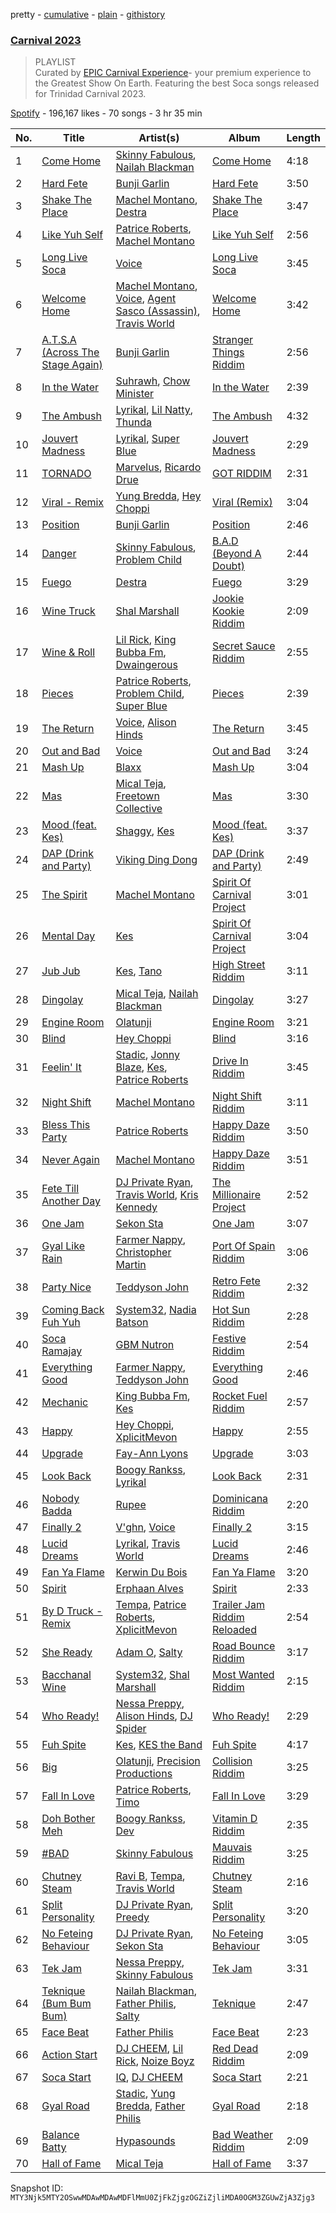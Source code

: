pretty - [cumulative](/playlists/cumulative/37i9dQZF1DX0rM1NjYKMJa.md) - [plain](/playlists/plain/37i9dQZF1DX0rM1NjYKMJa) - [githistory](https://github.githistory.xyz/mackorone/spotify-playlist-archive/blob/main/playlists/plain/37i9dQZF1DX0rM1NjYKMJa)

### [Carnival 2023](https://open.spotify.com/playlist/37i9dQZF1DX0rM1NjYKMJa)

> PLAYLIST<br/>Curated by <a href="https://myepiccarnival.com/">EPIC Carnival Experience</a>\- your premium experience to the Greatest Show On Earth\. Featuring the best Soca songs released for Trinidad Carnival 2023.

[Spotify](https://open.spotify.com/user/spotify) - 196,167 likes - 70 songs - 3 hr 35 min

| No. | Title | Artist(s) | Album | Length |
|---|---|---|---|---|
| 1 | [Come Home](https://open.spotify.com/track/4OFdzr4mlBC7YK8XwJqwIx) | [Skinny Fabulous](https://open.spotify.com/artist/56BHYURgbka2nQbBy8XZ3x), [Nailah Blackman](https://open.spotify.com/artist/1K23l3n63BTCtIMm0TyS4c) | [Come Home](https://open.spotify.com/album/0HHOQolYzlGQ4DTqzAtdk7) | 4:18 |
| 2 | [Hard Fete](https://open.spotify.com/track/4LeGXUArvKORbcrykE26q3) | [Bunji Garlin](https://open.spotify.com/artist/6nPHDCN7qmxO86eN1grP54) | [Hard Fete](https://open.spotify.com/album/0cyOjKcrLq7hPNrwCDFLMK) | 3:50 |
| 3 | [Shake The Place](https://open.spotify.com/track/6UrcpxooHisuiZHZUa6cwU) | [Machel Montano](https://open.spotify.com/artist/6wxP7SSzfvi21Cnl8JicdQ), [Destra](https://open.spotify.com/artist/0xMFjTpcN1zaf1ZU5NaNmk) | [Shake The Place](https://open.spotify.com/album/65c1V16fkcckC4BmhHKQVm) | 3:47 |
| 4 | [Like Yuh Self](https://open.spotify.com/track/1gzoAtrRQlcrRHgRc9K4OC) | [Patrice Roberts](https://open.spotify.com/artist/0crMctn4iXaE3XCHpeBkOt), [Machel Montano](https://open.spotify.com/artist/6wxP7SSzfvi21Cnl8JicdQ) | [Like Yuh Self](https://open.spotify.com/album/3CRTmP0iyWPAsG54CkxUO5) | 2:56 |
| 5 | [Long Live Soca](https://open.spotify.com/track/5eNR7uRphqgPmR5bD6IyLg) | [Voice](https://open.spotify.com/artist/61buXyJGplh38VDpEaB2ds) | [Long Live Soca](https://open.spotify.com/album/4jGyY87LLAPr9OKPZAeIkd) | 3:45 |
| 6 | [Welcome Home](https://open.spotify.com/track/5TIgDEvo9JwqcYDh71yffx) | [Machel Montano](https://open.spotify.com/artist/6wxP7SSzfvi21Cnl8JicdQ), [Voice](https://open.spotify.com/artist/61buXyJGplh38VDpEaB2ds), [Agent Sasco \(Assassin\)](https://open.spotify.com/artist/0CiLVKp7LJTm0c8jdUmQNy), [Travis World](https://open.spotify.com/artist/5AVAzwpIu9f3H1oegupPCd) | [Welcome Home](https://open.spotify.com/album/1wXKt0H6Pg27rEAtavIwA6) | 3:42 |
| 7 | [A.T.S.A \(Across The Stage Again\)](https://open.spotify.com/track/4u6r7XRRgR4VtI9jmQkhmw) | [Bunji Garlin](https://open.spotify.com/artist/6nPHDCN7qmxO86eN1grP54) | [Stranger Things Riddim](https://open.spotify.com/album/4eidfW6VFD0y9nUEcuYIrv) | 2:56 |
| 8 | [In the Water](https://open.spotify.com/track/13VEio7HfObBKUtYUDAp42) | [Suhrawh](https://open.spotify.com/artist/4ZEqhMBy6fKoOnzhlaMqSL), [Chow Minister](https://open.spotify.com/artist/54d47JyqvGpK5nfJEnvwaM) | [In the Water](https://open.spotify.com/album/4sgxQbY0FtG7Jy9bCmosmo) | 2:39 |
| 9 | [The Ambush](https://open.spotify.com/track/1Uee0NFQjcpKDHi1BlXHcw) | [Lyrikal](https://open.spotify.com/artist/35KCSzO0sDCLggvo39D9ng), [Lil Natty](https://open.spotify.com/artist/0R7IrWDtSVCLQ1Sf8sSITs), [Thunda](https://open.spotify.com/artist/4DwNZq2FdiY13omeFNgySd) | [The Ambush](https://open.spotify.com/album/6O7FDRJbtwZfpSONdGGVSg) | 4:32 |
| 10 | [Jouvert Madness](https://open.spotify.com/track/4QsWLqCzWaRRcKVhiWb0wO) | [Lyrikal](https://open.spotify.com/artist/35KCSzO0sDCLggvo39D9ng), [Super Blue](https://open.spotify.com/artist/5xxV66kRhE6UJTjJBZ8MiR) | [Jouvert Madness](https://open.spotify.com/album/4yRTzWxJGQz3zBc8CGPcF9) | 2:29 |
| 11 | [TORNADO](https://open.spotify.com/track/5Fo66Lvv2YfghvWHreiK9U) | [Marvelus](https://open.spotify.com/artist/5p6jMuErecfkJtueqF72zo), [Ricardo Drue](https://open.spotify.com/artist/1YxLPEyDduTjPEBWKA2BmF) | [GOT RIDDIM](https://open.spotify.com/album/7Epy9Zooq4QcV2PBHM7eAF) | 2:31 |
| 12 | [Viral \- Remix](https://open.spotify.com/track/7M01ClkYhM7AWRe8YjfopT) | [Yung Bredda](https://open.spotify.com/artist/10AVFI86WCq4tNhY31g6FL), [Hey Choppi](https://open.spotify.com/artist/27GA6NMM69byd5ankSWsXw) | [Viral \(Remix\)](https://open.spotify.com/album/5H4Z58ml4s16Xf3zYyMEKi) | 3:04 |
| 13 | [Position](https://open.spotify.com/track/5q4NYj1C7JN2SaP6xgbpRT) | [Bunji Garlin](https://open.spotify.com/artist/6nPHDCN7qmxO86eN1grP54) | [Position](https://open.spotify.com/album/5qdP2o3JzTFe5ip7ljcEtX) | 2:46 |
| 14 | [Danger](https://open.spotify.com/track/2GFWjNQSVY8VubIAKETTwW) | [Skinny Fabulous](https://open.spotify.com/artist/56BHYURgbka2nQbBy8XZ3x), [Problem Child](https://open.spotify.com/artist/1lE1SGLNabSpBbJB9A9qtU) | [B.A.D \(Beyond A Doubt\)](https://open.spotify.com/album/3N2Gf0Vyh1rufxNh1du8e5) | 2:44 |
| 15 | [Fuego](https://open.spotify.com/track/4l0D3U0Wwa3rFNOzzxTT1a) | [Destra](https://open.spotify.com/artist/0xMFjTpcN1zaf1ZU5NaNmk) | [Fuego](https://open.spotify.com/album/4XRmyfUwHzse0nd9411AXK) | 3:29 |
| 16 | [Wine Truck](https://open.spotify.com/track/1cmfRqSK1M5CPWVmObF0rz) | [Shal Marshall](https://open.spotify.com/artist/7mds6P3MvNyCg7l2QFpx6d) | [Jookie Kookie Riddim](https://open.spotify.com/album/6ELTBWnr2So54huEF4ZiNe) | 2:09 |
| 17 | [Wine & Roll](https://open.spotify.com/track/2Vl7fztKkN6hHC9e5nSpVm) | [Lil Rick](https://open.spotify.com/artist/1qKzKUnuQsjB83hBZffoq0), [King Bubba Fm](https://open.spotify.com/artist/5c0GuKNlRiK90pq5FPaR78), [Dwaingerous](https://open.spotify.com/artist/6BCQDpD44ul5S1tWJPW2YW) | [Secret Sauce Riddim](https://open.spotify.com/album/46Ibk4V0chVYrBzHO4spQz) | 2:55 |
| 18 | [Pieces](https://open.spotify.com/track/0VAwGcupIwQGbjwIB06mzh) | [Patrice Roberts](https://open.spotify.com/artist/0crMctn4iXaE3XCHpeBkOt), [Problem Child](https://open.spotify.com/artist/1lE1SGLNabSpBbJB9A9qtU), [Super Blue](https://open.spotify.com/artist/0zqSNymvyHewhIYMbvDBhM) | [Pieces](https://open.spotify.com/album/45ALj9Nvh4V4l0V6sIckQv) | 2:39 |
| 19 | [The Return](https://open.spotify.com/track/5chYvk5kMc2LR63HNN6BX7) | [Voice](https://open.spotify.com/artist/61buXyJGplh38VDpEaB2ds), [Alison Hinds](https://open.spotify.com/artist/4FdhiagLyTmvDqAVUxsQ57) | [The Return](https://open.spotify.com/album/79542xz2Nujk9ast0aVnNl) | 3:45 |
| 20 | [Out and Bad](https://open.spotify.com/track/2ycagZcHEqX3rPC44TIf5P) | [Voice](https://open.spotify.com/artist/61buXyJGplh38VDpEaB2ds) | [Out and Bad](https://open.spotify.com/album/3yOplnxQdhPRwwv2IXH9kJ) | 3:24 |
| 21 | [Mash Up](https://open.spotify.com/track/7gERxWoMY5cCFJ4Oyy8qnC) | [Blaxx](https://open.spotify.com/artist/5ix3RWfREDkS8yiuklSrjM) | [Mash Up](https://open.spotify.com/album/4DngCnXAuryTNHVFR1kGtp) | 3:04 |
| 22 | [Mas](https://open.spotify.com/track/31pjhmSv0FaqsgmDA4MUYM) | [Mical Teja](https://open.spotify.com/artist/3hAEV7AsItFtYdftNNxSMu), [Freetown Collective](https://open.spotify.com/artist/4OD7vSNDpVB2VxTbifT8fG) | [Mas](https://open.spotify.com/album/0YGuzLO321YLIzfDy4vNqa) | 3:30 |
| 23 | [Mood \(feat\. Kes\)](https://open.spotify.com/track/4fYB2DqsRfxBlANK6gxVVC) | [Shaggy](https://open.spotify.com/artist/5EvFsr3kj42KNv97ZEnqij), [Kes](https://open.spotify.com/artist/7E6r9S8qCRfZVCjF1A8do6) | [Mood \(feat\. Kes\)](https://open.spotify.com/album/0tnvhYRVA97Nt0Zu6cKnLf) | 3:37 |
| 24 | [DAP \(Drink and Party\)](https://open.spotify.com/track/3okMhvztfxK8m0RJ67n2yt) | [Viking Ding Dong](https://open.spotify.com/artist/2vQWBz2IFxhcvg06vd9spK) | [DAP \(Drink and Party\)](https://open.spotify.com/album/1cjMY1vnt4Bn5Xz6jtNxYq) | 2:49 |
| 25 | [The Spirit](https://open.spotify.com/track/6mbYbtYsmCRQmeHuJJpgr4) | [Machel Montano](https://open.spotify.com/artist/6wxP7SSzfvi21Cnl8JicdQ) | [Spirit Of Carnival Project](https://open.spotify.com/album/70k0gxInLY1FKI2x9H2uSu) | 3:01 |
| 26 | [Mental Day](https://open.spotify.com/track/1IqgGVyINMhLLVBEgQYhW1) | [Kes](https://open.spotify.com/artist/7E6r9S8qCRfZVCjF1A8do6) | [Spirit Of Carnival Project](https://open.spotify.com/album/70k0gxInLY1FKI2x9H2uSu) | 3:04 |
| 27 | [Jub Jub](https://open.spotify.com/track/2T9IHcNmJYm8KlHR0IFfkF) | [Kes](https://open.spotify.com/artist/7E6r9S8qCRfZVCjF1A8do6), [Tano](https://open.spotify.com/artist/0e4gZp0pGSUYifNYGse8U1) | [High Street Riddim](https://open.spotify.com/album/4oHMfkHxT3nEEKkvNwW2Jr) | 3:11 |
| 28 | [Dingolay](https://open.spotify.com/track/4v3Av8xmWJyn0JLBX29h2k) | [Mical Teja](https://open.spotify.com/artist/3hAEV7AsItFtYdftNNxSMu), [Nailah Blackman](https://open.spotify.com/artist/1K23l3n63BTCtIMm0TyS4c) | [Dingolay](https://open.spotify.com/album/1iavPUafWYJWcstenET7ex) | 3:27 |
| 29 | [Engine Room](https://open.spotify.com/track/34PxcvkeNjwzad9j08HkYC) | [Olatunji](https://open.spotify.com/artist/04pf773tnBOux7gJaH108H) | [Engine Room](https://open.spotify.com/album/5rPvmGPFkDqEfHlRg6AqBO) | 3:21 |
| 30 | [Blind](https://open.spotify.com/track/7bErUZsA8PjlWoubWJOAZr) | [Hey Choppi](https://open.spotify.com/artist/27GA6NMM69byd5ankSWsXw) | [Blind](https://open.spotify.com/album/2vBIHd56g3B7who55PVxqS) | 3:16 |
| 31 | [Feelin' It](https://open.spotify.com/track/3APkcIwHYZGyQn1oEYKanl) | [Stadic](https://open.spotify.com/artist/4mk1ScvOUkuQzzCZpT6bc0), [Jonny Blaze](https://open.spotify.com/artist/0sjn33zPThDMZvhx0dBJSH), [Kes](https://open.spotify.com/artist/7E6r9S8qCRfZVCjF1A8do6), [Patrice Roberts](https://open.spotify.com/artist/0crMctn4iXaE3XCHpeBkOt) | [Drive In Riddim](https://open.spotify.com/album/1zDWkClplgIc09sWgpu4ie) | 3:45 |
| 32 | [Night Shift](https://open.spotify.com/track/0NbUkWfiFcrQP3ZF6Rxq3t) | [Machel Montano](https://open.spotify.com/artist/6wxP7SSzfvi21Cnl8JicdQ) | [Night Shift Riddim](https://open.spotify.com/album/0somOkH2HeEmcU19KfUpSd) | 3:11 |
| 33 | [Bless This Party](https://open.spotify.com/track/0LeRnJGx13yg3jm1h2LObA) | [Patrice Roberts](https://open.spotify.com/artist/0crMctn4iXaE3XCHpeBkOt) | [Happy Daze Riddim](https://open.spotify.com/album/7zwjCiXWYlTYdXZ3eYw0Zb) | 3:50 |
| 34 | [Never Again](https://open.spotify.com/track/5RuFeFXb4fmGiNyxedd34J) | [Machel Montano](https://open.spotify.com/artist/6wxP7SSzfvi21Cnl8JicdQ) | [Happy Daze Riddim](https://open.spotify.com/album/7zwjCiXWYlTYdXZ3eYw0Zb) | 3:51 |
| 35 | [Fete Till Another Day](https://open.spotify.com/track/2M9oY1hPK7qJaKr6NJVr0g) | [DJ Private Ryan](https://open.spotify.com/artist/1ODw2LIpFN4MPGnah95PBp), [Travis World](https://open.spotify.com/artist/5AVAzwpIu9f3H1oegupPCd), [Kris Kennedy](https://open.spotify.com/artist/7FjdkXOimMYh302vit5Bbv) | [The Millionaire Project](https://open.spotify.com/album/77npslgKeWRoC2jskmyrPY) | 2:52 |
| 36 | [One Jam](https://open.spotify.com/track/2XvpyvYiWtUTtCexCgu94e) | [Sekon Sta](https://open.spotify.com/artist/6Jkbr7HmDNtlnBjWL3BdNk) | [One Jam](https://open.spotify.com/album/5199fHMf6jCno4j0uwoVzY) | 3:07 |
| 37 | [Gyal Like Rain](https://open.spotify.com/track/4cD74OtKvKvrc9ofGcAmDi) | [Farmer Nappy](https://open.spotify.com/artist/0zSbNvakUiCGzlvMl7ncaN), [Christopher Martin](https://open.spotify.com/artist/3dXC1YPbnQPsfHPVkm1ipj) | [Port Of Spain Riddim](https://open.spotify.com/album/6RqhywkmHnbKxYJC9inESY) | 3:06 |
| 38 | [Party Nice](https://open.spotify.com/track/66LE1IGBe1VK0hd4tlkbHh) | [Teddyson John](https://open.spotify.com/artist/228J5DyE0af9Z5I5ojm0Fp) | [Retro Fete Riddim](https://open.spotify.com/album/4eLzjhjbB2HjZDthxt0MbT) | 2:32 |
| 39 | [Coming Back Fuh Yuh](https://open.spotify.com/track/0btmu6nRf1fFcwAipBj9B6) | [System32](https://open.spotify.com/artist/7otiKgm5qrgugGPiW4by20), [Nadia Batson](https://open.spotify.com/artist/1m1PGW9tdZRXYn85Bh3w9t) | [Hot Sun Riddim](https://open.spotify.com/album/3pPDSVI0PB9SZPpAiRLqw5) | 2:28 |
| 40 | [Soca Ramajay](https://open.spotify.com/track/6p3gvDxrI00SYH95LACg7Y) | [GBM Nutron](https://open.spotify.com/artist/2Kd1y3FJiNFcJRcdMvHdhT) | [Festive Riddim](https://open.spotify.com/album/1hvHctxljHeNCmHpyKBSUe) | 2:54 |
| 41 | [Everything Good](https://open.spotify.com/track/7xbpAhUghqnrqu4xvL8XmJ) | [Farmer Nappy](https://open.spotify.com/artist/0zSbNvakUiCGzlvMl7ncaN), [Teddyson John](https://open.spotify.com/artist/228J5DyE0af9Z5I5ojm0Fp) | [Everything Good](https://open.spotify.com/album/1csVFHvrHDYgn6bQRkV7AV) | 2:46 |
| 42 | [Mechanic](https://open.spotify.com/track/0KpSnoj6JDwaDoESTCmc15) | [King Bubba Fm](https://open.spotify.com/artist/5c0GuKNlRiK90pq5FPaR78), [Kes](https://open.spotify.com/artist/7E6r9S8qCRfZVCjF1A8do6) | [Rocket Fuel Riddim](https://open.spotify.com/album/5PeYzJOmVq0ZAo7s8FcUWz) | 2:57 |
| 43 | [Happy](https://open.spotify.com/track/68u7cjgfOWpg2nx3ngMrUp) | [Hey Choppi](https://open.spotify.com/artist/27GA6NMM69byd5ankSWsXw), [XplicitMevon](https://open.spotify.com/artist/2ssM24E3bABW31ZT8HTqxV) | [Happy](https://open.spotify.com/album/1xA4VRlynsKxERYqJ92S0f) | 2:55 |
| 44 | [Upgrade](https://open.spotify.com/track/60Sprl2dEjGGhLBpeB0fjI) | [Fay\-Ann Lyons](https://open.spotify.com/artist/4nLVEYSAcpANC0BV87P4rd) | [Upgrade](https://open.spotify.com/album/2ifUzb2qbuNVHc8AHxvVjS) | 3:03 |
| 45 | [Look Back](https://open.spotify.com/track/3uU6YtcCzVCSNZf1GILbqK) | [Boogy Rankss](https://open.spotify.com/artist/2QHmjFlStzFVsLeXo4nfth), [Lyrikal](https://open.spotify.com/artist/35KCSzO0sDCLggvo39D9ng) | [Look Back](https://open.spotify.com/album/1Jd5fzgBFj1pAudc2AOdVP) | 2:31 |
| 46 | [Nobody Badda](https://open.spotify.com/track/2hyk4UOypULJxEOyoDPQzt) | [Rupee](https://open.spotify.com/artist/60TYV12IFUaDfnUA0S67zb) | [Dominicana Riddim](https://open.spotify.com/album/2TivtscOj93FnXwJcPubiD) | 2:20 |
| 47 | [Finally 2](https://open.spotify.com/track/6OCOlObyqCnrN434Yd0DZ1) | [V'ghn](https://open.spotify.com/artist/4vJ5CUGTaAXPBNzT8dVWCG), [Voice](https://open.spotify.com/artist/61buXyJGplh38VDpEaB2ds) | [Finally 2](https://open.spotify.com/album/5kdL3CZFGrEeA1DDIScrNm) | 3:15 |
| 48 | [Lucid Dreams](https://open.spotify.com/track/1ZM2ayTHbdwEqKn7ZyqpBY) | [Lyrikal](https://open.spotify.com/artist/35KCSzO0sDCLggvo39D9ng), [Travis World](https://open.spotify.com/artist/5AVAzwpIu9f3H1oegupPCd) | [Lucid Dreams](https://open.spotify.com/album/5b7PVQjO9PrywRuMkRswfa) | 2:46 |
| 49 | [Fan Ya Flame](https://open.spotify.com/track/42MquLkFrLYt9uCr7xFmlq) | [Kerwin Du Bois](https://open.spotify.com/artist/1yzePBgnaJhaFDpgt7MpxA) | [Fan Ya Flame](https://open.spotify.com/album/0it1s4w5B5BAiE1L4dIFgS) | 3:20 |
| 50 | [Spirit](https://open.spotify.com/track/7KheLSkkz3xb5WRnJdD4fX) | [Erphaan Alves](https://open.spotify.com/artist/7JCisiTi3MGNkDHIXuEf0w) | [Spirit](https://open.spotify.com/album/0rQYWu2xP6OhLYMTWULWtG) | 2:33 |
| 51 | [By D Truck \- Remix](https://open.spotify.com/track/3X35Hmiu69hXyqdqrmRYow) | [Tempa](https://open.spotify.com/artist/464FYjDR479Kkym3Fhb19g), [Patrice Roberts](https://open.spotify.com/artist/0crMctn4iXaE3XCHpeBkOt), [XplicitMevon](https://open.spotify.com/artist/2ssM24E3bABW31ZT8HTqxV) | [Trailer Jam Riddim Reloaded](https://open.spotify.com/album/2M5d8SXchrtMRSfACESlo8) | 2:54 |
| 52 | [She Ready](https://open.spotify.com/track/7iMQcJkDfiEF07buHkUZCe) | [Adam O](https://open.spotify.com/artist/38ukb6qHfxV6H2SUerkx9M), [Salty](https://open.spotify.com/artist/5wTiDWdoGJYXviy2rK8Out) | [Road Bounce Riddim](https://open.spotify.com/album/4sUT7BdvKj38vja03FATG4) | 3:17 |
| 53 | [Bacchanal Wine](https://open.spotify.com/track/5cE7NMR5X6P25E0nLwZwaN) | [System32](https://open.spotify.com/artist/7otiKgm5qrgugGPiW4by20), [Shal Marshall](https://open.spotify.com/artist/7mds6P3MvNyCg7l2QFpx6d) | [Most Wanted Riddim](https://open.spotify.com/album/0ytHtea7aIW9TsVKTlVCKa) | 2:15 |
| 54 | [Who Ready!](https://open.spotify.com/track/7thzNP4BJnHYwMapql7yQH) | [Nessa Preppy](https://open.spotify.com/artist/17pN02mO1kZSkaic9K3ipT), [Alison Hinds](https://open.spotify.com/artist/4FdhiagLyTmvDqAVUxsQ57), [DJ Spider](https://open.spotify.com/artist/4IIKLm6H0rXxvn6DWNhWcq) | [Who Ready!](https://open.spotify.com/album/4JO5OWheCEN5be81fuHAyK) | 2:29 |
| 55 | [Fuh Spite](https://open.spotify.com/track/6LwbLdUGrzO2BLjJu4nz7v) | [Kes](https://open.spotify.com/artist/7E6r9S8qCRfZVCjF1A8do6), [KES the Band](https://open.spotify.com/artist/1dghdU4VhWh2b4BMf3scHH) | [Fuh Spite](https://open.spotify.com/album/32VuD7Ugc4pEHPSGhrgt0G) | 4:17 |
| 56 | [Big](https://open.spotify.com/track/33HBuIHgEX9cpS72tdJxb0) | [Olatunji](https://open.spotify.com/artist/04pf773tnBOux7gJaH108H), [Precision Productions](https://open.spotify.com/artist/5selbVFrTsq2rTkqPWrHiA) | [Collision Riddim](https://open.spotify.com/album/0WeQGuf96HRHvRQ5oZd3oa) | 3:25 |
| 57 | [Fall In Love](https://open.spotify.com/track/41nl3dRq0yITK9r3hSrsYH) | [Patrice Roberts](https://open.spotify.com/artist/0crMctn4iXaE3XCHpeBkOt), [Timo](https://open.spotify.com/artist/68nIghWoFPxGpj5aHIyznz) | [Fall In Love](https://open.spotify.com/album/1CghJI9v7kuO4c6bAUJypD) | 3:29 |
| 58 | [Doh Bother Meh](https://open.spotify.com/track/2ljdUSxEvsrYS2tkBf0sCI) | [Boogy Rankss](https://open.spotify.com/artist/2QHmjFlStzFVsLeXo4nfth), [Dev](https://open.spotify.com/artist/4Ib0TB8ykTnPPGrJTlVmYF) | [Vitamin D Riddim](https://open.spotify.com/album/5KOiHAjD4vSAy4oKgCJ9q5) | 2:35 |
| 59 | [\#BAD](https://open.spotify.com/track/1jIlj8vfZZU0OczDWsKQFw) | [Skinny Fabulous](https://open.spotify.com/artist/56BHYURgbka2nQbBy8XZ3x) | [Mauvais Riddim](https://open.spotify.com/album/50J1Xyyh7ef87twS96eUId) | 3:25 |
| 60 | [Chutney Steam](https://open.spotify.com/track/6zogiKH1DjIxgX8UzqbCSq) | [Ravi B](https://open.spotify.com/artist/6r9ZI8cFoP2cbszW50tdJj), [Tempa](https://open.spotify.com/artist/464FYjDR479Kkym3Fhb19g), [Travis World](https://open.spotify.com/artist/5AVAzwpIu9f3H1oegupPCd) | [Chutney Steam](https://open.spotify.com/album/5HsRCQEgsFLQt8CVTvIWx2) | 2:16 |
| 61 | [Split Personality](https://open.spotify.com/track/37QpbIwoNIrbh0WJeSXxgm) | [DJ Private Ryan](https://open.spotify.com/artist/1ODw2LIpFN4MPGnah95PBp), [Preedy](https://open.spotify.com/artist/5WYAHpwcYoSdCz5nXebrKn) | [Split Personality](https://open.spotify.com/album/4Fo1wZKL43pftI96YrZ157) | 3:20 |
| 62 | [No Feteing Behaviour](https://open.spotify.com/track/5Lv6rtjXxhUEvD9FipDa34) | [DJ Private Ryan](https://open.spotify.com/artist/1ODw2LIpFN4MPGnah95PBp), [Sekon Sta](https://open.spotify.com/artist/6Jkbr7HmDNtlnBjWL3BdNk) | [No Feteing Behaviour](https://open.spotify.com/album/7BwmZCHtLD7IULkacbkwZr) | 3:05 |
| 63 | [Tek Jam](https://open.spotify.com/track/5Z2XXc8L1j6aXXE3ZMaJVF) | [Nessa Preppy](https://open.spotify.com/artist/17pN02mO1kZSkaic9K3ipT), [Skinny Fabulous](https://open.spotify.com/artist/56BHYURgbka2nQbBy8XZ3x) | [Tek Jam](https://open.spotify.com/album/4Zk6hph7AuXjcf189rcWXx) | 3:31 |
| 64 | [Teknique \(Bum Bum Bum\)](https://open.spotify.com/track/52ZbP7Mrj4NRupY5MyGUyR) | [Nailah Blackman](https://open.spotify.com/artist/1K23l3n63BTCtIMm0TyS4c), [Father Philis](https://open.spotify.com/artist/4VF0sdPSFLYdVWF6FRK6OK), [Salty](https://open.spotify.com/artist/5wTiDWdoGJYXviy2rK8Out) | [Teknique](https://open.spotify.com/album/6pZfEtXLvnilAuW2OxWxB5) | 2:47 |
| 65 | [Face Beat](https://open.spotify.com/track/7JOil4DFL3mgC5ZiDr82TG) | [Father Philis](https://open.spotify.com/artist/4VF0sdPSFLYdVWF6FRK6OK) | [Face Beat](https://open.spotify.com/album/5UIMx57NTFFnsnBK2ZDGNM) | 2:23 |
| 66 | [Action Start](https://open.spotify.com/track/5Wj5QqzrfXqgrt2dpUr6NZ) | [DJ CHEEM](https://open.spotify.com/artist/73srMZV12x8XvV4r8VekHZ), [Lil Rick](https://open.spotify.com/artist/1qKzKUnuQsjB83hBZffoq0), [Noize Boyz](https://open.spotify.com/artist/2VXAG9lFkTIR1L4bfVE0mM) | [Red Dead Riddim](https://open.spotify.com/album/6pIAYVZKOC6T4e968AlhP8) | 2:09 |
| 67 | [Soca Start](https://open.spotify.com/track/2rDPAKcCKNH2lXE02sP7dD) | [IQ](https://open.spotify.com/artist/10jSImvLGufcMdETaNGvsv), [DJ CHEEM](https://open.spotify.com/artist/73srMZV12x8XvV4r8VekHZ) | [Soca Start](https://open.spotify.com/album/72vCgFMjbzVbiPdFvEm8BZ) | 2:21 |
| 68 | [Gyal Road](https://open.spotify.com/track/0j2zsaheoL39ZwSQb0Gy18) | [Stadic](https://open.spotify.com/artist/4mk1ScvOUkuQzzCZpT6bc0), [Yung Bredda](https://open.spotify.com/artist/10AVFI86WCq4tNhY31g6FL), [Father Philis](https://open.spotify.com/artist/4VF0sdPSFLYdVWF6FRK6OK) | [Gyal Road](https://open.spotify.com/album/2b9UXxW2d8jf0WuPMPgESV) | 2:18 |
| 69 | [Balance Batty](https://open.spotify.com/track/08idWwtNgy9reI43iQESl7) | [Hypasounds](https://open.spotify.com/artist/3ukVr8bbF0HUXtqjI7uxHF) | [Bad Weather Riddim](https://open.spotify.com/album/6CHIwBQUCHPWzrPnXgBrfv) | 2:09 |
| 70 | [Hall of Fame](https://open.spotify.com/track/1fOEsuhzqsvMyAtXiQIUyl) | [Mical Teja](https://open.spotify.com/artist/3hAEV7AsItFtYdftNNxSMu) | [Hall of Fame](https://open.spotify.com/album/22GpOUbiqmiZSuK8wnLvYB) | 3:37 |

Snapshot ID: `MTY3Njk5MTY2OSwwMDAwMDAwMDFlMmU0ZjFkZjgzOGZiZjliMDA0OGM3ZGUwZjA3Zjg3`

